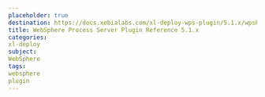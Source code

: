 ```yaml
---
placeholder: true
destination: https://docs.xebialabs.com/xl-deploy-wps-plugin/5.1.x/wpsPluginManual.html
title: WebSphere Process Server Plugin Reference 5.1.x
categories:
xl-deploy
subject:
WebSphere
tags:
websphere
plugin
---
```

